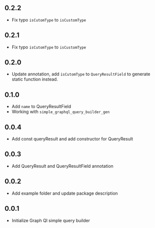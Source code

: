 ## 0.2.2
* Fix typo `isCutomType` to `isCustomType`

## 0.2.1

* Fix typo `isCutomType` to `isCustomType`

## 0.2.0

* Update annotation, add `isCutomType` to `QueryResultField` to generate static function instead.

## 0.1.0

* Add `name` to QueryResultField
* Working with `simple_graphql_query_builder_gen`

## 0.0.4

* Add const queryResult and add constructor for QueryResult

## 0.0.3

* Add QueryResult and QueryResultField annotation
## 0.0.2

* Add example folder and update package description

## 0.0.1

* Initialize Graph Ql simple query builder
